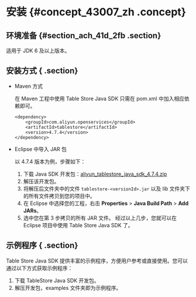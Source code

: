 # 安装 {#concept_43007_zh .concept}

## 环境准备 {#section_ach_41d_2fb .section}

适用于 JDK 6 及以上版本。

## 安装方式 { .section}

-   Maven 方式

    在 Maven 工程中使用 Table Store Java SDK 只需在 pom.xml 中加入相应依赖即可。

    ```language-xml
    <dependency>
        <groupId>com.aliyun.openservices</groupId>
        <artifactId>tablestore</artifactId>
        <version>4.7.4</version>
    </dependency>
    
    ```

-   Eclipse 中导入 JAR 包

    以 4.7.4 版本为例，步骤如下：

    1.  下载 Java SDK 开发包：[aliyun\_tablestore\_java\_sdk\_4.7.4.zip](http://docs-aliyun.cn-hangzhou.oss.aliyun-inc.com/assets/attach/86690/cn_zh/1540433142084/tablestore-4.7.4-release.zip) 
    2.  解压该开发包。
    3.  将解压后文件夹中的文件 `tablestore-<versionId>.jar` 以及 lib 文件夹下的所有文件拷贝到您的项目中。
    4.  在 Eclipse 中选择您的工程，右击 **Properties** \> **Java Build Path** \> **Add JARs**。
    5.  选中您在第 3 步拷贝的所有 JAR 文件。
    经过以上几步，您就可以在 Eclipse 项目中使用 Table Store Java SDK 了。


## 示例程序 { .section}

Table Store Java SDK 提供丰富的示例程序，方便用户参考或直接使用。您可以通过以下方式获取示例程序：

1.  下载 TableStore Java SDK 开发包。
2.  解压开发包，examples 文件夹即为示例程序。

